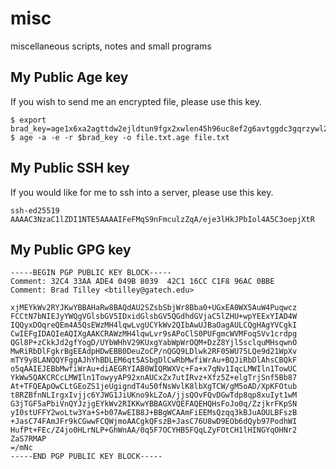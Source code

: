 # misc

miscellaneous scripts, notes and small programs

## My Public Age key

If you wish to send me an encrypted file, please use this key.

```
$ export brad_key=age1x6xa2agttdw2ejldtun9fgx2xwlen45h96uc8ef2g6avtggdc3gqrzywl2
$ age -a -e -r $brad_key -o file.txt.age file.txt
```

## My Public SSH key

If you would like for me to ssh into a server, please use this key.

```
ssh-ed25519 AAAAC3NzaC1lZDI1NTE5AAAAIFeFMqS9nFmculzZqA/eje3lHkJPbIol4A5C3oepjXtR
```

## My Public GPG key

```
-----BEGIN PGP PUBLIC KEY BLOCK-----
Comment: 32C4 33AA ADE4 049B 8039  42C1 16CC C1F8 96AC 0BBE
Comment: Brad Tilley <btilley@gatech.edu>

xjMEYkWv2RYJKwYBBAHaRw8BAQdAU2SZsbSbjWr8Bba0+UGxEA0WX5AuW4Puqwcz
FCCtN7bNIEJyYWQgVGlsbGV5IDxidGlsbGV5QGdhdGVjaC5lZHU+wpYEExYIAD4W
IQQyxDOqreQEm4A5QsEWzMH4lqwLvgUCYkWv2QIbAwUJBaOagAULCQgHAgYVCgkI
CwIEFgIDAQIeAQIXgAAKCRAWzMH4lqwLvr9sAPoClS0PUFgmcWVMFoqSVv1crdpg
QGl8P+zCkkJd2gfYogD/UYbWHhV29KUxgYabWpWrOQM+DzZ8Yjl5sclquMHsqwnO
MwRiRbDlFgkrBgEEAdpHDwEBB0DeuZoCP/nQGQ9LDlwk2RF05WU75LQe9d21WpXv
mTY9y8LANQQYFggAJhYhBDLEM6qt5ASbgDlCwRbMwfiWrAu+BQJiRbDlAhsCBQkF
o5qAAIEJEBbMwfiWrAu+diAEGRYIAB0WIQRWXVc+Fa+x7qNv1IqcLMWIln1TowUC
YkWw5QAKCRCcLMWIln1TowyyAP92xnAUCxZx7utIRvz+Xfz5Z+elgTrjSnf5Bb87
At+TFQEApOwCLtGEoZS1jeUgigndT4u50fNsWvlK8lbXgTCW/gM5oAD/XpKFOtub
t8RZBfnNLIrgxIvjjc6YJWG1JiUKno9kLZoA/jjsQOvFQvDGwTdp8qp8xuIyt1wM
G3jTGF5aPbiVnQYJzjgEYkWv2RIKKwYBBAGXVQEFAQEHQHsFoJo0q/ZzjkrFKpSN
yI0stUFFY2woLtw3Ya+S+b07AwEIB8J+BBgWCAAmFiEEMsQzqq3kBJuAOULBFszB
+JasC74FAmJFr9kCGwwFCQWjmoAACgkQFszB+JasC76U8wD9EOb6dQyb97PodhWI
HufPt+FEc/Z4jo0HLrNLP+GhWnAA/0q5F7OCYHB5FQqLZyFOtCH1lHINGYqOHNr2
ZaS7RMAP
=/mNc
-----END PGP PUBLIC KEY BLOCK-----
```
